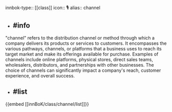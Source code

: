 innbok-type:: [[class]]
icon:: 🎙️
alias:: channel

- ## #info 
"channel" refers to the distribution channel or method through which a company delivers its products or services to customers. It encompasses the various pathways, channels, or platforms that a business uses to reach its target market and make its offerings available for purchase. Examples of channels include online platforms, physical stores, direct sales teams, wholesalers, distributors, and partnerships with other businesses. The choice of channels can significantly impact a company's reach, customer experience, and overall success.
- ## #list 
{{embed [[innBoK/class/channel/list]]}}

